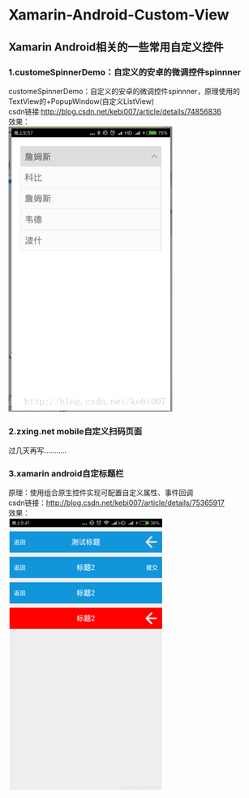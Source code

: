 ﻿# Xamarin-Android-Custom-View
## Xamarin Android相关的一些常用自定义控件
### 1.customeSpinnerDemo：自定义的安卓的微调控件spinnner
customeSpinnerDemo：自定义的安卓的微调控件spinnner，原理使用的TextView的+PopupWindow(自定义ListView)
<br/>csdn链接:http://blog.csdn.net/kebi007/article/details/74856836<br/>
效果：<br/>![image](https://github.com/MaChuZhang/Xamarin-Android-Custom-View/blob/master/customSpinnerDemo/screen/20170714220228485.png)
### 2.zxing.net mobile自定义扫码页面
过几天再写...........
### 3.xamarin android自定标题栏
原理：使用组合原生控件实现可配置自定义属性、事件回调
<br/>csdn链接：http://blog.csdn.net/kebi007/article/details/75365917<br/>
效果：<br/>![image](https://github.com/MaChuZhang/Xamarin-Android-Custom-View/blob/master/screen/QQ%E5%9B%BE%E7%89%8720170719221726.png)
